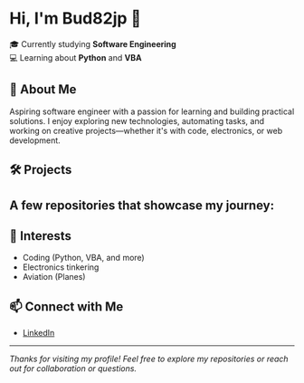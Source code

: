 # Hi, I'm Bud82jp 👋

🎓 Currently studying **Software Engineering**  
💻 Learning about **Python** and **VBA**

## 🚀 About Me

Aspiring software engineer with a passion for learning and building practical solutions. I enjoy exploring new technologies, automating tasks, and working on creative projects—whether it's with code, electronics, or web development.

## 🛠️ Projects

A few repositories that showcase my journey:
- 


## 🌱 Interests

- Coding (Python, VBA, and more)
- Electronics tinkering
- Aviation (Planes)

## 📫 Connect with Me

- [LinkedIn](https://www.linkedin.com/in/jack-pretty-8992ab376/) <!-- Add your LinkedIn URL here! -->

---

*Thanks for visiting my profile! Feel free to explore my repositories or reach out for collaboration or questions.*
